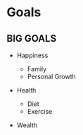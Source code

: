 Goals
=====

BIG GOALS
---------

* Happiness
  * Family
  * Personal Growth
  
* Health
  * Diet
  * Exercise
  
* Wealth